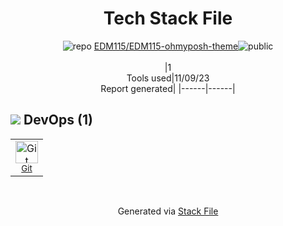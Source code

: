 <!--
--- Readme.md Snippet without images Start ---
## Tech Stack
EDM115/EDM115-ohmyposh-theme is built on the following main stack:

Full tech stack [here](/techstack.md)
--- Readme.md Snippet without images End ---

--- Readme.md Snippet with images Start ---
## Tech Stack
EDM115/EDM115-ohmyposh-theme is built on the following main stack:

Full tech stack [here](/techstack.md)
--- Readme.md Snippet with images End ---
-->
<div align="center">

# Tech Stack File
![](https://img.stackshare.io/repo.svg "repo") [EDM115/EDM115-ohmyposh-theme](https://github.com/EDM115/EDM115-ohmyposh-theme)![](https://img.stackshare.io/public_badge.svg "public")
<br/><br/>
|1<br/>Tools used|11/09/23 <br/>Report generated|
|------|------|
</div>

## <img src='https://img.stackshare.io/devops.svg'/> DevOps (1)
<table><tr>
  <td align='center'>
  <img width='36' height='36' src='https://img.stackshare.io/service/1046/git.png' alt='Git'>
  <br>
  <sub><a href="http://git-scm.com/">Git</a></sub>
  <br>
  <sub></sub>
</td>

</tr>
</table>

<br/>
<div align='center'>

Generated via [Stack File](https://github.com/apps/stack-file)
